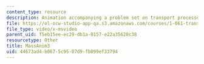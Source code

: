 ```yaml
---
content_type: resource
description: Animation accompanying a problem set on transport processes in the environment.
file: https://ol-ocw-studio-app-qa.s3.amazonaws.com/courses/1-061-transport-processes-in-the-environment-fall-2008/44673ad4b0675c9507d9fb099ef33794_MassAnim3.AVI
file_type: video/x-msvideo
parent_uid: f5eb15ee-ec29-db1a-0157-e22a35620c38
resourcetype: Other
title: MassAnim3
uid: 44673ad4-b067-5c95-07d9-fb099ef33794
---
```

